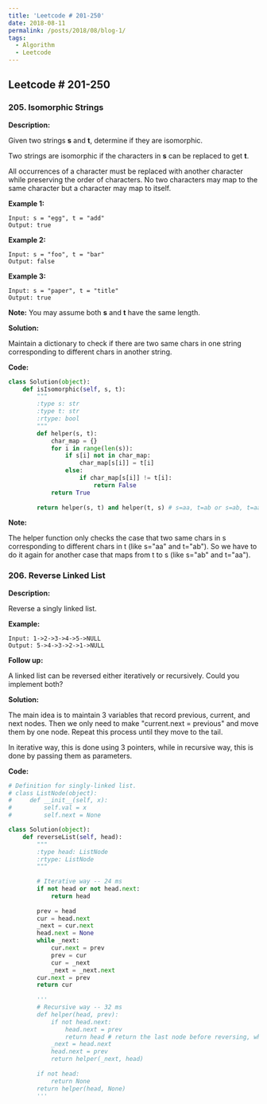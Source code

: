 ```yaml
---
title: 'Leetcode # 201-250'
date: 2018-08-11
permalink: /posts/2018/08/blog-1/
tags:
  - Algorithm
  - Leetcode
---
```


## Leetcode # 201-250

### 205. Isomorphic Strings

**Description:**

Given two strings **s** and **t**, determine if they are isomorphic.

Two strings are isomorphic if the characters in **s** can be replaced to get **t**.

All occurrences of a character must be replaced with another character while preserving the order of characters. No two characters may map to the same character but a character may map to itself.

**Example 1:**

```
Input: s = "egg", t = "add"
Output: true
```

**Example 2:**

```
Input: s = "foo", t = "bar"
Output: false
```

**Example 3:**

```
Input: s = "paper", t = "title"
Output: true
```

**Note:**
You may assume both **s** and **t** have the same length.

**Solution:**

Maintain a dictionary to check if there are two same chars in one string corresponding to different chars in another string.

**Code:**

```python
class Solution(object):
    def isIsomorphic(self, s, t):
        """
        :type s: str
        :type t: str
        :rtype: bool
        """
        def helper(s, t):
            char_map = {}
            for i in range(len(s)):
                if s[i] not in char_map:
                    char_map[s[i]] = t[i]
                else:
                    if char_map[s[i]] != t[i]:
                        return False
            return True
        
        return helper(s, t) and helper(t, s) # s=aa, t=ab or s=ab, t=aa are neither isomorphic.
```

**Note:**

The helper function only checks the case that two same chars in s corresponding to different chars in t (like s="aa" and t="ab"). So we have to do it again for another case that maps from t to s (like s="ab" and t="aa").



### 206. Reverse Linked List

**Description:**

Reverse a singly linked list.

**Example:**

```
Input: 1->2->3->4->5->NULL
Output: 5->4->3->2->1->NULL
```

**Follow up:**

A linked list can be reversed either iteratively or recursively. Could you implement both?

**Solution:**

The main idea is to maintain 3 variables that record previous, current, and next nodes. Then we only need to make "current.next = previous" and move them by one node. Repeat this process until they move to the tail.

In iterative way, this is done using 3 pointers, while in recursive way, this is done by passing them as parameters.

**Code:**

```python
# Definition for singly-linked list.
# class ListNode(object):
#     def __init__(self, x):
#         self.val = x
#         self.next = None

class Solution(object):
    def reverseList(self, head):
        """
        :type head: ListNode
        :rtype: ListNode
        """
        
        # Iterative way -- 24 ms
        if not head or not head.next:
            return head
        
        prev = head
        cur = head.next
        _next = cur.next
        head.next = None
        while _next:
            cur.next = prev
            prev = cur
            cur = _next
            _next = _next.next
        cur.next = prev
        return cur
        
        '''
        # Recursive way -- 32 ms
        def helper(head, prev):
            if not head.next:
                head.next = prev
                return head # return the last node before reversing, which is the first node after reversing
            _next = head.next
            head.next = prev
            return helper(_next, head)
        
        if not head:
            return None
        return helper(head, None)
        '''
        
        
```

